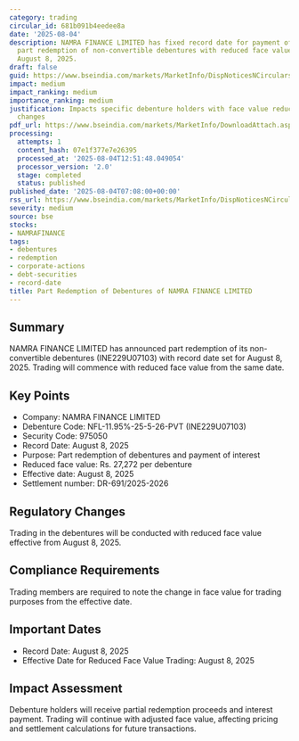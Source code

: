```yaml
---
category: trading
circular_id: 681b091b4eedee8a
date: '2025-08-04'
description: NAMRA FINANCE LIMITED has fixed record date for payment of interest and
  part redemption of non-convertible debentures with reduced face value effective
  August 8, 2025.
draft: false
guid: https://www.bseindia.com/markets/MarketInfo/DispNoticesNCirculars.aspx?Noticeid={B3702D8C-E7FA-440D-B23E-6E48161E2EA8}&noticeno=20250804-4&dt=08/04/2025&icount=4&totcount=31&flag=0
impact: medium
impact_ranking: medium
importance_ranking: medium
justification: Impacts specific debenture holders with face value reduction and trading
  changes
pdf_url: https://www.bseindia.com/markets/MarketInfo/DownloadAttach.aspx?id=20250804-4&attachedId=
processing:
  attempts: 1
  content_hash: 07e1f377e7e26395
  processed_at: '2025-08-04T12:51:48.049054'
  processor_version: '2.0'
  stage: completed
  status: published
published_date: '2025-08-04T07:08:00+00:00'
rss_url: https://www.bseindia.com/markets/MarketInfo/DispNoticesNCirculars.aspx?Noticeid={B3702D8C-E7FA-440D-B23E-6E48161E2EA8}&noticeno=20250804-4&dt=08/04/2025&icount=4&totcount=31&flag=0
severity: medium
source: bse
stocks:
- NAMRAFINANCE
tags:
- debentures
- redemption
- corporate-actions
- debt-securities
- record-date
title: Part Redemption of Debentures of NAMRA FINANCE LIMITED
---
```


## Summary

NAMRA FINANCE LIMITED has announced part redemption of its non-convertible debentures (INE229U07103) with record date set for August 8, 2025. Trading will commence with reduced face value from the same date.

## Key Points

- Company: NAMRA FINANCE LIMITED
- Debenture Code: NFL-11.95%-25-5-26-PVT (INE229U07103)
- Security Code: 975050
- Record Date: August 8, 2025
- Purpose: Part redemption of debentures and payment of interest
- Reduced face value: Rs. 27,272 per debenture
- Effective date: August 8, 2025
- Settlement number: DR-691/2025-2026

## Regulatory Changes

Trading in the debentures will be conducted with reduced face value effective from August 8, 2025.

## Compliance Requirements

Trading members are required to note the change in face value for trading purposes from the effective date.

## Important Dates

- Record Date: August 8, 2025
- Effective Date for Reduced Face Value Trading: August 8, 2025

## Impact Assessment

Debenture holders will receive partial redemption proceeds and interest payment. Trading will continue with adjusted face value, affecting pricing and settlement calculations for future transactions.